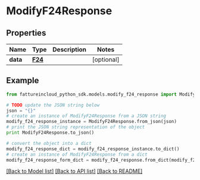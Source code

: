 # ModifyF24Response



## Properties

Name | Type | Description | Notes
------------ | ------------- | ------------- | -------------
**data** | [**F24**](F24.md) |  | [optional] 

## Example

```python
from fattureincloud_python_sdk.models.modify_f24_response import ModifyF24Response

# TODO update the JSON string below
json = "{}"
# create an instance of ModifyF24Response from a JSON string
modify_f24_response_instance = ModifyF24Response.from_json(json)
# print the JSON string representation of the object
print ModifyF24Response.to_json()

# convert the object into a dict
modify_f24_response_dict = modify_f24_response_instance.to_dict()
# create an instance of ModifyF24Response from a dict
modify_f24_response_form_dict = modify_f24_response.from_dict(modify_f24_response_dict)
```
[[Back to Model list]](../README.md#documentation-for-models) [[Back to API list]](../README.md#documentation-for-api-endpoints) [[Back to README]](../README.md)


